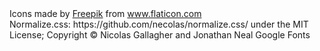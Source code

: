 <div>Icons made by <a href="https://www.freepik.com" title="Freepik">Freepik</a> from <a href="https://www.flaticon.com/" title="Flaticon">www.flaticon.com</a></div>
Normalize.css: https://github.com/necolas/normalize.css/ under the MIT License; Copyright © Nicolas Gallagher and Jonathan Neal
Google Fonts 